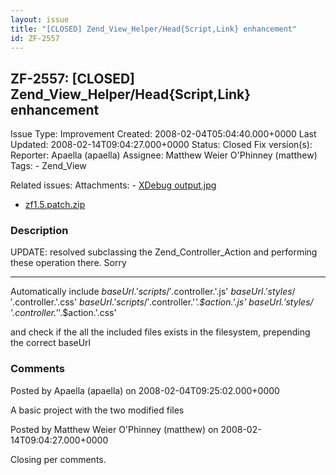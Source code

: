 ```yaml
---
layout: issue
title: "[CLOSED] Zend_View_Helper/Head{Script,Link} enhancement"
id: ZF-2557
---
```


ZF-2557: [CLOSED] Zend\_View\_Helper/Head{Script,Link} enhancement
------------------------------------------------------------------

 Issue Type: Improvement Created: 2008-02-04T05:04:40.000+0000 Last Updated: 2008-02-14T09:04:27.000+0000 Status: Closed Fix version(s): 
 Reporter:  Apaella (apaella)  Assignee:  Matthew Weier O'Phinney (matthew)  Tags: - Zend\_View
 
 Related issues: 
 Attachments: - [XDebug output.jpg](/issues/secure/attachment/11123/XDebug+output.jpg)
- [zf1.5.patch.zip](/issues/secure/attachment/11122/zf1.5.patch.zip)
 
### Description

UPDATE: resolved subclassing the Zend\_Controller\_Action and performing these operation there. Sorry

- - - - - -

Automatically include $baseUrl.'scripts/'.$controller.'.js' $baseUrl.'styles/'.$controller.'.css' $baseUrl.'scripts/'.$controller.'_'.$action.'.js' $baseUrl.'styles/'.$controller.'_'.$action.'.css'

and check if the all the included files exists in the filesystem, prepending the correct baseUrl

 

 

### Comments

Posted by Apaella (apaella) on 2008-02-04T09:25:02.000+0000

A basic project with the two modified files

 

 

Posted by Matthew Weier O'Phinney (matthew) on 2008-02-14T09:04:27.000+0000

Closing per comments.

 

 